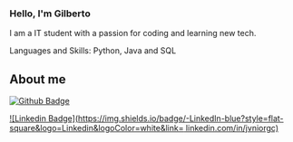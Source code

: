 ### Hello, I'm Gilberto

I am a IT student with a passion for coding and learning new tech.

Languages and Skills: Python, Java and SQL

## About me

[![Github Badge](https://img.shields.io/badge/-Github-000?style=flat-square&logo=Github&logoColor=white&link=https://github.com/jvniorgc/)](https://github.com/jvniorgc/)

[![Linkedin Badge](https://img.shields.io/badge/-LinkedIn-blue?style=flat-square&logo=Linkedin&logoColor=white&link= linkedin.com/in/jvniorgc)](linkedin.com/in/jvniorgc)

<!--
**jvniorgc/jvniorgc** is a ✨ _special_ ✨ repository because its `README.md` (this file) appears on your GitHub profile.

Here are some ideas to get you started:

- 🔭 I’m currently working on ...
- 🌱 I’m currently learning ...
- 👯 I’m looking to collaborate on ...
- 🤔 I’m looking for help with ...
- 💬 Ask me about ...
- 📫 How to reach me: ...
- 😄 Pronouns: ...
- ⚡ Fun fact: ...
-->
